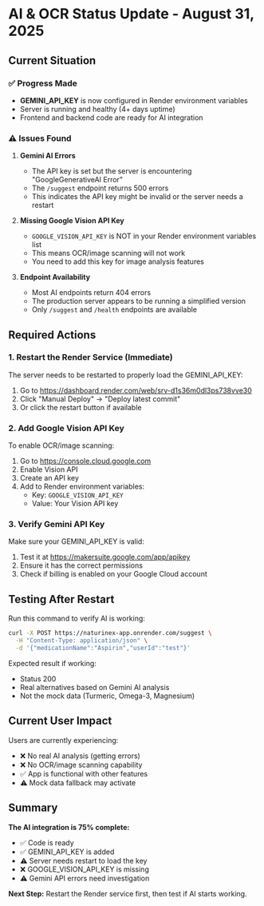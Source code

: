 # AI & OCR Status Update - August 31, 2025

## Current Situation

### ✅ Progress Made
- **GEMINI_API_KEY** is now configured in Render environment variables
- Server is running and healthy (4+ days uptime)
- Frontend and backend code are ready for AI integration

### ⚠️ Issues Found

1. **Gemini AI Errors**
   - The API key is set but the server is encountering "GoogleGenerativeAI Error" 
   - The `/suggest` endpoint returns 500 errors
   - This indicates the API key might be invalid or the server needs a restart

2. **Missing Google Vision API Key**
   - `GOOGLE_VISION_API_KEY` is NOT in your Render environment variables list
   - This means OCR/image scanning will not work
   - You need to add this key for image analysis features

3. **Endpoint Availability**
   - Most AI endpoints return 404 errors
   - The production server appears to be running a simplified version
   - Only `/suggest` and `/health` endpoints are available

## Required Actions

### 1. Restart the Render Service (Immediate)
The server needs to be restarted to properly load the GEMINI_API_KEY:
1. Go to https://dashboard.render.com/web/srv-d1s36m0dl3ps738vve30
2. Click "Manual Deploy" → "Deploy latest commit"
3. Or click the restart button if available

### 2. Add Google Vision API Key
To enable OCR/image scanning:
1. Go to https://console.cloud.google.com
2. Enable Vision API
3. Create an API key
4. Add to Render environment variables:
   - Key: `GOOGLE_VISION_API_KEY`
   - Value: Your Vision API key

### 3. Verify Gemini API Key
Make sure your GEMINI_API_KEY is valid:
1. Test it at https://makersuite.google.com/app/apikey
2. Ensure it has the correct permissions
3. Check if billing is enabled on your Google Cloud account

## Testing After Restart

Run this command to verify AI is working:
```bash
curl -X POST https://naturinex-app.onrender.com/suggest \
  -H "Content-Type: application/json" \
  -d '{"medicationName":"Aspirin","userId":"test"}'
```

Expected result if working:
- Status 200
- Real alternatives based on Gemini AI analysis
- Not the mock data (Turmeric, Omega-3, Magnesium)

## Current User Impact

Users are currently experiencing:
- ❌ No real AI analysis (getting errors)
- ❌ No OCR/image scanning capability
- ✅ App is functional with other features
- ⚠️ Mock data fallback may activate

## Summary

**The AI integration is 75% complete:**
- ✅ Code is ready
- ✅ GEMINI_API_KEY is added
- ⚠️ Server needs restart to load the key
- ❌ GOOGLE_VISION_API_KEY is missing
- ⚠️ Gemini API errors need investigation

**Next Step:** Restart the Render service first, then test if AI starts working.